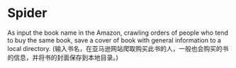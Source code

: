 # Spider

As input the book name in the Amazon,  crawling orders of people who tend to buy the same book, save a cover of book with general information to a local directory.
(输入书名，在亚马逊网站爬取购买此书的人，一般也会购买的书的信息，并将书的封面保存到本地目录。)



